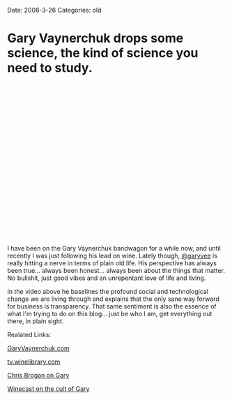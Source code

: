 Date: 2008-3-26
Categories: old

# Gary Vaynerchuk drops some science, the kind of science you need to study.

<object width="425" height="355"><param name="movie" value="http://www.youtube.com/v/xg2MukcqbdE&hl=en"></param><param name="wmode" value="transparent"></param><embed src="http://www.youtube.com/v/xg2MukcqbdE&hl=en" type="application/x-shockwave-flash" wmode="transparent" width="425" height="355"></embed></object>

I have been on the Gary Vaynerchuk bandwagon for a while now, and until recently I was just following his lead on wine. Lately though, <a href="http://twitter.com/garyvee">@garyvee</a> is really hitting a nerve in terms of plain old life.  His perspective has always been true... always been honest... always been about the things that matter. No bullshit, just good vibes and an unrepentant love of life and living.

In the video above he baselines the profound social and technological change we are living through and explains that the only sane way forward for business is transparency. That same sentiment is also the essence of what I'm trying to do on this blog... just be who I am, get everything out there, in plain sight.

Realated Links:

<a href="http://www.garyvaynerchuk.com">GaryVaynerchuk.com</a>

<a href="http://tv.winelibrary.com">tv.winelibrary.com</a>

<a href="http://www.chrisbrogan.com/being-the-same-you-always/">Chris Brogan on Gary</a>

<a href="http://winecast.net/2008/03/25/wine-video-and-the-cult-of-gary/">Winecast on the cult of Gary</a>


